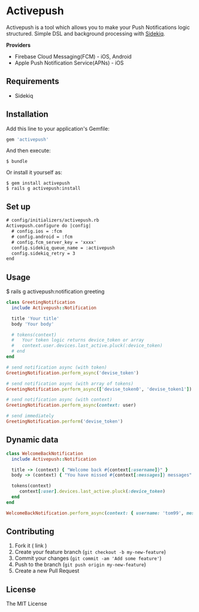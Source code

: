 # Activepush
Activepush is a tool which allows you to make your Push Notifications logic structured. Simple DSL and background processing with [Sidekiq](https://github.com/mperham/sidekiq).

**Providers**
* Firebase Cloud Messaging(FCM) - iOS, Android
* Apple Push Notification Service(APNs) - iOS

## Requirements

* Sidekiq

## Installation

Add this line to your application's Gemfile:

```ruby
gem 'activepush'
```

And then execute:

    $ bundle

Or install it yourself as:

    $ gem install activepush
    $ rails g activepush:install

## Set up
```diff
# config/initializers/activepush.rb
Activepush.configure do |config|
  # config.ios = :fcm
  # config.android = :fcm
  # config.fcm_server_key = 'xxxx'
  config.sidekiq_queue_name = :activepush
  config.sidekiq_retry = 3
end
```

## Usage

$ rails g activepush:notification greeting

```ruby
class GreetingNotification
  include Activepush::Notification

  title 'Your title'
  body 'Your body'

  # tokens(context)
  #   Your token logic returns device_token or array
  #   context.user.devices.last_active.pluck(:device_token)
  # end
end

# send notification async (with token)
GreetingNotification.perform_async('devise_token')

# send notification async (with array of tokens)
GreetingNotification.perform_async(['devise_token0', 'devise_token1'])

# send notification async (with context)
GreetingNotification.perform_async(context: user)

# send immediately
GreetingNotification.perform('devise_token')
```
## Dynamic data

```ruby
class WelcomeBackNotification
  include Activepush::Notification

  title -> (context) { "Welcome back #{context[:username]}" }
  body -> (context) { "You have missed #{context[:messages]} messages" }

  tokens(context)
     context[:user].devices.last_active.pluck(:device_token)
  end
end

WelcomeBackNotification.perform_async(context: { username: 'tom99', messages: 5, user: current_user })
```



## Contributing

1. Fork it ( link )
2. Create your feature branch (`git checkout -b my-new-feature`)
3. Commit your changes (`git commit -am 'Add some feature'`)
4. Push to the branch (`git push origin my-new-feature`)
5. Create a new Pull Request

## License

The MIT License
